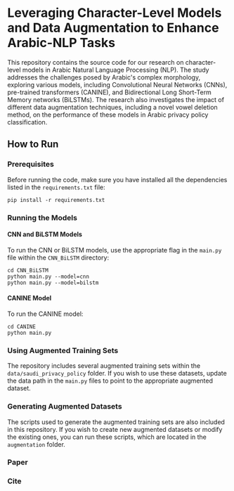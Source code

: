 
# Leveraging Character-Level Models and Data Augmentation to Enhance Arabic-NLP Tasks

This repository contains the source code for our research on character-level models in Arabic Natural Language Processing (NLP). The study addresses the challenges posed by Arabic's complex morphology, exploring various models, including Convolutional Neural Networks (CNNs), pre-trained transformers (CANINE), and Bidirectional Long Short-Term Memory networks (BiLSTMs). The research also investigates the impact of different data augmentation techniques, including a novel vowel deletion method, on the performance of these models in Arabic privacy policy classification.

## How to Run
### Prerequisites
Before running the code, make sure you have installed all the dependencies listed in the `requirements.txt` file:
```
pip install -r requirements.txt
```
### Running the Models
#### CNN and BiLSTM Models
To run the CNN or BiLSTM models, use the appropriate flag in the `main.py` file within the `CNN_BiLSTM` directory:
```
cd CNN_BiLSTM
python main.py --model=cnn
python main.py --model=bilstm
```

#### CANINE Model
To run the CANINE model:
```
cd CANINE
python main.py
```

### Using Augmented Training Sets
The repository includes several augmented training sets within the `data/saudi_privacy_policy` folder. If you wish to use these datasets, update the data path in the `main.py` files to point to the appropriate augmented dataset.

### Generating Augmented Datasets
The scripts used to generate the augmented training sets are also included in this repository. If you wish to create new augmented datasets or modify the existing ones, you can run these scripts, which are located in the `augmentation` folder.

### Paper

### Cite


